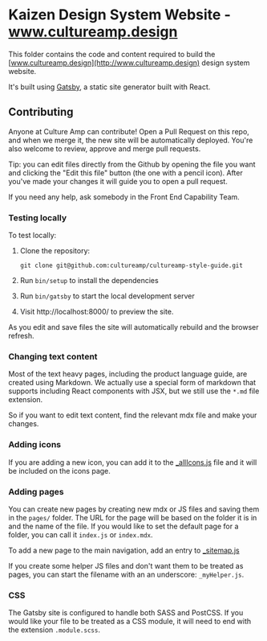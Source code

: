 # Kaizen Design System Website - www.cultureamp.design

This folder contains the code and content required to build the
[www.cultureamp.design](http://www.cultureamp.design) design system website.

It's built using [Gatsby](https://www.gatsbyjs.org/), a static site generator
built with React.

## Contributing

Anyone at Culture Amp can contribute! Open a Pull Request on this repo, and when
we merge it, the new site will be automatically deployed. You're also welcome to
review, approve and merge pull requests.

Tip: you can edit files directly from the Github by opening the file you want
and clicking the "Edit this file" button (the one with a pencil icon). After
you've made your changes it will guide you to open a pull request.

If you need any help, ask somebody in the Front End Capability Team.

### Testing locally

To test locally:

1.  Clone the repository:

    `git clone git@github.com:cultureamp/cultureamp-style-guide.git`

2.  Run `bin/setup` to install the dependencies

3.  Run `bin/gatsby` to start the local development server

4.  Visit http://localhost:8000/ to preview the site.

As you edit and save files the site will automatically rebuild and the browser
refresh.

### Changing text content

Most of the text heavy pages, including the product language guide, are created
using Markdown. We actually use a special form of markdown that supports
including React components with JSX, but we still use the `*.md` file extension.

So if you want to edit text content, find the relevant mdx file and make your
changes.

### Adding icons

If you are adding a new icon, you can add it to the
[\_allIcons.js](https://github.com/cultureamp/cultureamp-style-guide/blob/master/guide/src/pages/visuals/icons/_allIcons.js)
file and it will be included on the icons page.

### Adding pages

You can create new pages by creating new mdx or JS files and saving them in the
`pages/` folder. The URL for the page will be based on the folder it is in and
the name of the file. If you would like to set the default page for a folder,
you can call it `index.js` or `index.mdx`.

To add a new page to the main navigation, add an entry to
[\_sitemap.js](https://github.com/cultureamp/cultureamp-style-guide/blob/master/guide/src/pages/_sitemap.js)

If you create some helper JS files and don't want them to be treated as pages,
you can start the filename with an an underscore: `_myHelper.js`.

### CSS

The Gatsby site is configured to handle both SASS and PostCSS. If you would like
your file to be treated as a CSS module, it will need to end with the extension
`.module.scss`.
